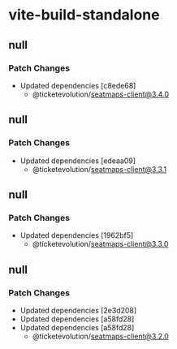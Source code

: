 # vite-build-standalone

## null

### Patch Changes

- Updated dependencies [c8ede68]
  - @ticketevolution/seatmaps-client@3.4.0

## null

### Patch Changes

- Updated dependencies [edeaa09]
  - @ticketevolution/seatmaps-client@3.3.1

## null

### Patch Changes

- Updated dependencies [1962bf5]
  - @ticketevolution/seatmaps-client@3.3.0

## null

### Patch Changes

- Updated dependencies [2e3d208]
- Updated dependencies [a58fd28]
- Updated dependencies [a58fd28]
  - @ticketevolution/seatmaps-client@3.2.0
